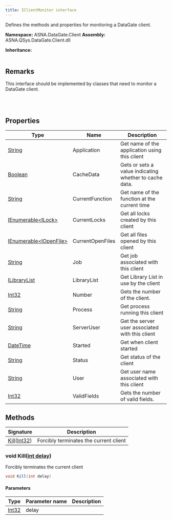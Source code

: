 ```yaml
---
title: IClientMonitor interface
---
```


Defines the methods and properties for monitoring a DataGate client.

**Namespace:** ASNA.DataGate.Client
**Assembly:** ASNA.QSys.DataGate.Client.dll

**Inheritance:** 
<br>
<br>

## Remarks
This interface should be implemented by classes that need to monitor a DataGate client.

<br>
<br>

## Properties

| Type | Name | Description
| --- | --- | --- 
| [String](https://learn.microsoft.com/en-us/dotnet/api/system.string?view=net-8.0) | Application | Get name of the application using this client |
| [Boolean](https://docs.microsoft.com/en-us/dotnet/api/system.boolean) | CacheData | Gets or sets a value indicating whether to cache data. |
| [String](https://learn.microsoft.com/en-us/dotnet/api/system.string?view=net-8.0) | CurrentFunction | Get name of the function at the current time |
| [IEnumerable\<ILock\>](https://learn.microsoft.com/en-us/dotnet/api/system.collections.generic.ienumerable-1?view=net-8.0) | CurrentLocks | Get all locks created by this client |
| [IEnumerable\<IOpenFile\>](https://learn.microsoft.com/en-us/dotnet/api/system.collections.generic.ienumerable-1?view=net-8.0) | CurrentOpenFiles | Get all files opened by this client |
| [String](https://learn.microsoft.com/en-us/dotnet/api/system.string?view=net-8.0) | Job | Get job associated with this client |
| [ILibraryList](/reference/datagate/datagate-client/i-library-list.html) | LibraryList | Get Library List in use by the client |
| [Int32](https://learn.microsoft.com/en-us/dotnet/csharp/language-reference/builtin-types/integral-numeric-types) | Number | Gets the number of the client. |
| [String](https://learn.microsoft.com/en-us/dotnet/api/system.string?view=net-8.0) | Process | Get process running this client |
| [String](https://learn.microsoft.com/en-us/dotnet/api/system.string?view=net-8.0) | ServerUser | Get the server user associated with this client |
| [DateTime](https://docs.microsoft.com/en-us/dotnet/api/system.datetime) | Started | Get when client started |
| [String](https://learn.microsoft.com/en-us/dotnet/api/system.string?view=net-8.0) | Status | Get status of the client |
| [String](https://learn.microsoft.com/en-us/dotnet/api/system.string?view=net-8.0) | User | Get user name associated with this client |
| [Int32](https://learn.microsoft.com/en-us/dotnet/csharp/language-reference/builtin-types/integral-numeric-types) | ValidFields | Gets the number of valid fields. |

## Methods

| Signature | Description |
| --- | --- |
| [Kill](#kill-int32-)([Int32](https://docs.microsoft.com/en-us/dotnet/api/system.int32)) | Forcibly terminates the current client

### void Kill([int delay](https://learn.microsoft.com/en-us/dotnet/csharp/language-reference/builtin-types/integral-numeric-types))

Forcibly terminates the current client

```cs
void Kill(int delay)
```

#### Parameters

| Type | Parameter name | Description
| --- | --- | ---
| [Int32](https://docs.microsoft.com/en-us/dotnet/api/system.int32) | delay | 
